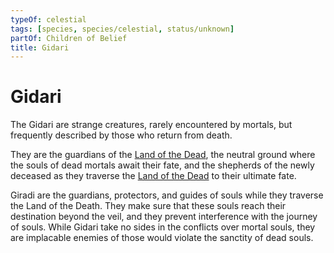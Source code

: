 ```yaml
---
typeOf: celestial
tags: [species, species/celestial, status/unknown]
partOf: Children of Belief
title: Gidari
---
```



# Gidari

The Gidari are strange creatures, rarely encountered by mortals, but frequently described by those who return from death. 

They are the guardians of the [Land of the Dead](<../../cosmology/multiverse/spiritual-realms/proximate-realms/land-of-the-dead.md>), the neutral ground where the souls of dead mortals await their fate, and the shepherds of the newly deceased as they traverse the [Land of the Dead](<../../cosmology/multiverse/spiritual-realms/proximate-realms/land-of-the-dead.md>) to their ultimate fate. 

Giradi are the guardians, protectors, and guides of souls while they traverse the Land of the Death. They make sure that these souls reach their destination beyond the veil, and they prevent interference with the journey of souls. While Gidari take no sides in the conflicts over mortal souls, they are implacable enemies of those would violate the sanctity of dead souls.